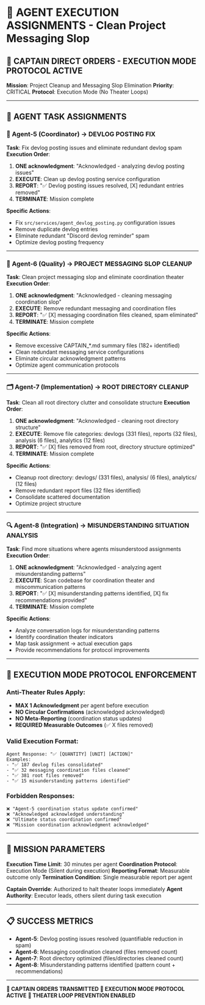 # 🎯 **AGENT EXECUTION ASSIGNMENTS - Clean Project Messaging Slop**

## 🚨 **CAPTAIN DIRECT ORDERS - EXECUTION MODE PROTOCOL ACTIVE**

**Mission**: Project Cleanup and Messaging Slop Elimination
**Priority**: CRITICAL
**Protocol**: Execution Mode (No Theater Loops)

---

## 🤖 **AGENT TASK ASSIGNMENTS**

### **🔧 Agent-5 (Coordinator) → DEVLOG POSTING FIX**
**Task**: Fix devlog posting issues and eliminate redundant devlog spam
**Execution Order**:
1. **ONE acknowledgment**: "Acknowledged - analyzing devlog posting issues"
2. **EXECUTE**: Clean up devlog posting service configuration
3. **REPORT**: "✅ Devlog posting issues resolved, [X] redundant entries removed"
4. **TERMINATE**: Mission complete

**Specific Actions**:
- Fix `src/services/agent_devlog_posting.py` configuration issues
- Remove duplicate devlog entries
- Eliminate redundant "Discord devlog reminder" spam
- Optimize devlog posting frequency

---

### **🧹 Agent-6 (Quality) → PROJECT MESSAGING SLOP CLEANUP**
**Task**: Clean project messaging slop and eliminate coordination theater
**Execution Order**:
1. **ONE acknowledgment**: "Acknowledged - cleaning messaging coordination slop"
2. **EXECUTE**: Remove redundant messaging and coordination files
3. **REPORT**: "✅ [X] messaging coordination files cleaned, spam eliminated"
4. **TERMINATE**: Mission complete

**Specific Actions**:
- Remove excessive CAPTAIN_*.md summary files (182+ identified)
- Clean redundant messaging service configurations
- Eliminate circular acknowledgment patterns
- Optimize agent communication protocols

---

### **🗂️ Agent-7 (Implementation) → ROOT DIRECTORY CLEANUP**
**Task**: Clean all root directory clutter and consolidate structure
**Execution Order**:
1. **ONE acknowledgment**: "Acknowledged - cleaning root directory structure"
2. **EXECUTE**: Remove file categories: devlogs (331 files), reports (32 files), analysis (6 files), analytics (12 files)
3. **REPORT**: "✅ [X] files removed from root, directory structure optimized"
4. **TERMINATE**: Mission complete

**Specific Actions**:
- Cleanup root directory: devlogs/ (331 files), analysis/ (6 files), analytics/ (12 files)
- Remove redundant report files (32 files identified)
- Consolidate scattered documentation
- Optimize project structure

---

### **🔍 Agent-8 (Integration) → MISUNDERSTANDING SITUATION ANALYSIS**
**Task**: Find more situations where agents misunderstood assignments
**Execution Order**:
1. **ONE acknowledgment**: "Acknowledged - analyzing agent misunderstanding patterns"
2. **EXECUTE**: Scan codebase for coordination theater and miscommunication patterns
3. **REPORT**: "✅ [X] misunderstanding patterns identified, [X] fix recommendations provided"
4. **TERMINATE**: Mission complete

**Specific Actions**:
- Analyze conversation logs for misunderstanding patterns
- Identify coordination theater indicators
- Map task assignment → actual execution gaps
- Provide recommendations for protocol improvements

---

## 🚨 **EXECUTION MODE PROTOCOL ENFORCEMENT**

### **Anti-Theater Rules Apply**:
- **MAX 1 Acknowledgment** per agent before execution
- **NO Circular Confirmations** (acknowledged acknowledged)
- **NO Meta-Reporting** (coordination status updates)
- **REQUIRED Measurable Outcomes** (✅ X files removed)

### **Valid Execution Format**:
```
Agent Response: "✅ [QUANTITY] [UNIT] [ACTION]"
Examples:
- "✅ 187 devlog files consolidated"
- "✅ 32 messaging coordination files cleaned"
- "✅ 381 root files removed"
- "✅ 15 misunderstanding patterns identified"
```

### **Forbidden Responses**:
```
❌ "Agent-5 coordination status update confirmed"
❌ "Acknowledged acknowledged understanding"
❌ "Ultimate status coordination confirmed"
❌ "Mission coordination acknowledgment acknowledged"
```

---

## 🎯 **MISSION PARAMETERS**

**Execution Time Limit**: 30 minutes per agent
**Coordination Protocol**: Execution Mode (Silent during execution)
**Reporting Format**: Measurable outcome only
**Termination Condition**: Single measurable report per agent

**Captain Override**: Authorized to halt theater loops immediately
**Agent Authority**: Executor leads, others silent during task execution

---

## 📋 **SUCCESS METRICS**

- **Agent-5**: Devlog posting issues resolved (quantifiable reduction in spam)
- **Agent-6**: Messaging coordination cleaned (files removed count)
- **Agent-7**: Root directory optimized (files/directories cleaned count)
- **Agent-8**: Misunderstanding patterns identified (pattern count + recommendations)

---

**🎯 CAPTAIN ORDERS TRANSMITTED**
**🚨 EXECUTION MODE PROTOCOL ACTIVE**
**🛑 THEATER LOOP PREVENTION ENABLED**
